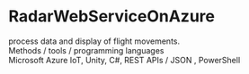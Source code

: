 # RadarWebServiceOnAzure
process data and display of flight movements.<br/>
Methods / tools / programming languages<br/>
Microsoft Azure IoT, Unity, C#, REST APIs / JSON , PowerShell<br/>

